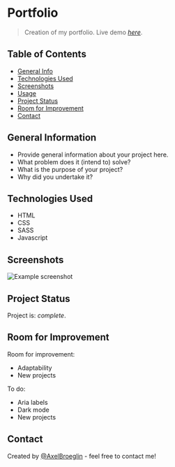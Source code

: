 # Portfolio
> Creation of my portfolio.
> Live demo [_here_](https://www.axelbroeglin.dev).

## Table of Contents
* [General Info](#general-information)
* [Technologies Used](#technologies-used)
* [Screenshots](#screenshots)
* [Usage](#usage)
* [Project Status](#project-status)
* [Room for Improvement](#room-for-improvement)
* [Contact](#contact)


## General Information
- Provide general information about your project here.
- What problem does it (intend to) solve?
- What is the purpose of your project?
- Why did you undertake it?


## Technologies Used
- HTML
- CSS
- SASS
- Javascript


## Screenshots
![Example screenshot](./img/screenshot.png)


## Project Status
Project is: _complete_.


## Room for Improvement
Room for improvement:
- Adaptability
- New projects

To do:
- Aria labels
- Dark mode
- New projects


## Contact
Created by [@AxelBroeglin](https://www.axelbroeglin.dev) - feel free to contact me!
